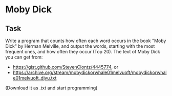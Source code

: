 # Moby Dick

## Task
Write a program that counts how often each word occurs in the book "Moby Dick" by Herman Melville, and output the words, 
starting with the most frequent ones, and how often they occur (Top 20). The text of Moby Dick you can get from:

* https://gist.github.com/StevenClontz/4445774, or
* https://archive.org/stream/mobydickorwhale01melvuoft/mobydickorwhale01melvuoft_djvu.txt

(Download it as .txt and start programming)